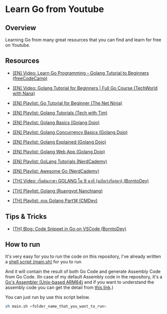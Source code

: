 # Learn Go from Youtube

## Overview

Learning Go from many great resources that you can find and learn for free on Youtube.

## Resources

- [[EN] Video: Learn Go Programming - Golang Tutorial to Beginners (freeCodeCamp)](https://www.youtube.com/watch?v=YS4e4q9oBaU)

- [[EN] Video: Golang Tutorial for Beginners | Full Go Course (TechWorld with Nana)](https://www.youtube.com/watch?v=yyUHQIec83I)

- [[EN] Playlist: Go Tutorial for Beginner (The Net Ninja)](https://www.youtube.com/playlist?list=PL4cUxeGkcC9gC88BEo9czgyS72A3doDeM)

- [[EN] Playlist: Golang Tutorials (Tech with Tim)](https://www.youtube.com/playlist?list=PLzMcBGfZo4-mtY_SE3HuzQJzuj4VlUG0q)

- [[EN] Playlist: Golang Basics (Golang Dojo)](https://www.youtube.com/playlist?list=PLve39GJ2D71xX0Ham0WoPaYfl8oTzZfN6)

- [[EN] Playlist: Golang Concurrency Basics (Golang Dojo)](https://www.youtube.com/playlist?list=PLve39GJ2D71wSwRQLp_h8B60pKgS85StC)

- [[EN] Playlist: Golang Explained (Golang Dojo)](https://www.youtube.com/playlist?list=PLve39GJ2D71wKL33k5eZ6Frot74mhiCxz)

- [[EN] Playlist: Golang Web App (Golang Dojo)](https://www.youtube.com/playlist?list=PLve39GJ2D71yyECswi0lVaBm_gbnDRR9v)

- [[EN] Playlist: GoLang Tutorials (NerdCademy)](https://www.youtube.com/playlist?list=PLujhHB_uAFJws6Vv5q1KDoaQ4YcpS9UOm)

- [[EN] Playlist: Awesome Go (NerdCademy)](https://www.youtube.com/playlist?list=PLujhHB_uAFJyCIwTFd5Cj5bgncCUQ_MA4)

- [[TH] Video: เริ่มต้นภาษา GOLANG ใน 9 นาที (ฉบับเร่งรัดสุดๆ) (BorntoDev)](https://www.youtube.com/watch?v=2CzmtwDKm5Q)

- [[TH] Playlist: Golang (Ruangyot Nanchiang)](https://www.youtube.com/playlist?list=PLUg0hJGmtzyq2dm5k3LgoOJ7yrQh_eWVt)

- [[TH] Playlist: สอน Golang Part1# (CMDev)](https://www.youtube.com/playlist?list=PLjPfp4Ph3gBrJ6jHPow7pZlOgMmfyQ7zK)

## Tips & Tricks

- [[TH] Blog: Code Snippet in Go on VSCode (BorntoDev)](https://www.borntodev.com/2022/01/07/code-snippet-%E0%B8%AA%E0%B8%B3%E0%B8%AB%E0%B8%A3%E0%B8%B1%E0%B8%9A%E0%B8%A0%E0%B8%B2%E0%B8%A9%E0%B8%B2-go/)

## How to run

It's very easy for you to run the code on this repository, I've already written a [shell script (main.sh)](https://github.com/LebrancWorkshop/Learn-Go-from-Youtube/blob/main/main.sh) for you to run  

And it will contain the result of both Go Code and generate Assembly Code from Go Code. (In case of my default Assembly code in the repository, it's a [Go's Assembler (Unix-based ARM64)](https://github.com/LebrancWorkshop/Learn-Go-from-Youtube/search?l=Motorola+68K+Assembly) and if you want to understand the assembly code you can get the detail from [this link](https://go.dev/doc/asm).)

You can just run by use this script below.

```bash
sh main.sh <folder_name_that_you_want_to_run>
```
